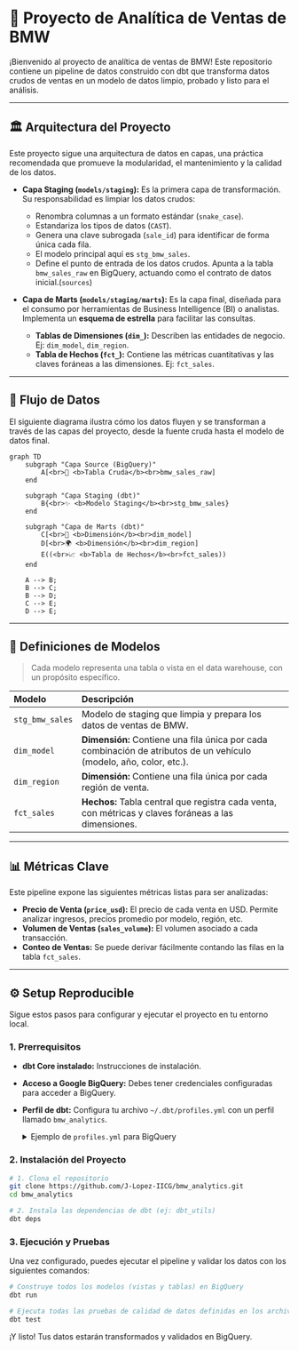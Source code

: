 # 🚗 Proyecto de Analítica de Ventas de BMW

¡Bienvenido al proyecto de analítica de ventas de BMW! Este repositorio contiene un pipeline de datos construido con dbt que transforma datos crudos de ventas en un modelo de datos limpio, probado y listo para el análisis.

---

## 🏛️ Arquitectura del Proyecto

Este proyecto sigue una arquitectura de datos en capas, una práctica recomendada que promueve la modularidad, el mantenimiento y la calidad de los datos.

*   **Capa Staging (`models/staging`):** Es la primera capa de transformación. Su responsabilidad es limpiar los datos crudos:
    *   Renombra columnas a un formato estándar (`snake_case`).
    *   Estandariza los tipos de datos (`CAST`).
    *   Genera una clave subrogada (`sale_id`) para identificar de forma única cada fila.
    *   El modelo principal aquí es `stg_bmw_sales`.
    *   Define el punto de entrada de los datos crudos. Apunta a la tabla `bmw_sales_raw` en BigQuery, actuando como el contrato de datos inicial.(`sources`)

*   **Capa de Marts (`models/staging/marts`):** Es la capa final, diseñada para el consumo por herramientas de Business Intelligence (BI) o analistas. Implementa un **esquema de estrella** para facilitar las consultas.
    *   **Tablas de Dimensiones (`dim_`):** Describen las entidades de negocio. Ej: `dim_model`, `dim_region`.
    *   **Tabla de Hechos (`fct_`):** Contiene las métricas cuantitativas y las claves foráneas a las dimensiones. Ej: `fct_sales`.

---

## 🌊 Flujo de Datos

El siguiente diagrama ilustra cómo los datos fluyen y se transforman a través de las capas del proyecto, desde la fuente cruda hasta el modelo de datos final.

```mermaid
graph TD
    subgraph "Capa Source (BigQuery)"
        A[<br>📄 <b>Tabla Cruda</b><br>bmw_sales_raw]
    end

    subgraph "Capa Staging (dbt)"
        B{<br>✨ <b>Modelo Staging</b><br>stg_bmw_sales}
    end

    subgraph "Capa de Marts (dbt)"
        C[<br>🚗 <b>Dimensión</b><br>dim_model]
        D[<br>🌍 <b>Dimensión</b><br>dim_region]
        E((<br>📈 <b>Tabla de Hechos</b><br>fct_sales))
    end

    A --> B;
    B --> C;
    B --> D;
    C --> E;
    D --> E;
```

---

## 📖 Definiciones de Modelos

> Cada modelo representa una tabla o vista en el data warehouse, con un propósito específico.

| Modelo         | Descripción                                                              |
| :------------- | :----------------------------------------------------------------------- |
| `stg_bmw_sales`  | Modelo de staging que limpia y prepara los datos de ventas de BMW.       |
| `dim_model`      | **Dimensión:** Contiene una fila única por cada combinación de atributos de un vehículo (modelo, año, color, etc.). |
| `dim_region`     | **Dimensión:** Contiene una fila única por cada región de venta.         |
| `fct_sales`      | **Hechos:** Tabla central que registra cada venta, con métricas y claves foráneas a las dimensiones. |

---

## 📊 Métricas Clave

Este pipeline expone las siguientes métricas listas para ser analizadas:

*   **Precio de Venta (`price_usd`):** El precio de cada venta en USD. Permite analizar ingresos, precios promedio por modelo, región, etc.
*   **Volumen de Ventas (`sales_volume`):** El volumen asociado a cada transacción.
*   **Conteo de Ventas:** Se puede derivar fácilmente contando las filas en la tabla `fct_sales`.

---

## ⚙️ Setup Reproducible

Sigue estos pasos para configurar y ejecutar el proyecto en tu entorno local.

### 1. Prerrequisitos

*   **dbt Core instalado:** Instrucciones de instalación.
*   **Acceso a Google BigQuery:** Debes tener credenciales configuradas para acceder a BigQuery.
*   **Perfil de dbt:** Configura tu archivo `~/.dbt/profiles.yml` con un perfil llamado `bmw_analytics`.

    <details>
    <summary>Ejemplo de <code>profiles.yml</code> para BigQuery</summary>

    ```yaml
    bmw_analytics:
      target: dev
      outputs:
        dev:
          type: bigquery
          method: service-account # o oauth
          project: fluid-mind-476121-g8
          dataset: dbt_produccion # El dataset donde se crearán los modelos
          threads: 4
          keyfile: /ruta/a/tu/keyfile.json # si usas service-account
    ```
    </details>

### 2. Instalación del Proyecto

```bash
# 1. Clona el repositorio
git clone https://github.com/J-Lopez-IICG/bmw_analytics.git
cd bmw_analytics

# 2. Instala las dependencias de dbt (ej: dbt_utils)
dbt deps
```

### 3. Ejecución y Pruebas

Una vez configurado, puedes ejecutar el pipeline y validar los datos con los siguientes comandos:

```bash
# Construye todos los modelos (vistas y tablas) en BigQuery
dbt run

# Ejecuta todas las pruebas de calidad de datos definidas en los archivos .yml
dbt test
```

¡Y listo! Tus datos estarán transformados y validados en BigQuery.

